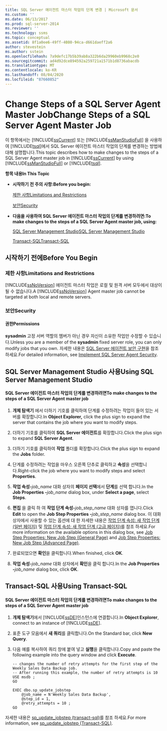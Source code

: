```yaml
---
title: SQL Server 에이전트 마스터 작업의 단계 변경 | Microsoft 문서
ms.custom: ''
ms.date: 06/13/2017
ms.prod: sql-server-2014
ms.reviewer: ''
ms.technology: ssms
ms.topic: conceptual
ms.assetid: 8f1a0ee6-49ff-4080-94ca-d661daeff2a6
author: stevestein
ms.author: sstein
ms.openlocfilehash: 7a9defc17b5b39ab8a322b6da29960eb9968c2e0
ms.sourcegitcommit: ad4d92dce894592a259721a1571b1d8736abacdb
ms.translationtype: MT
ms.contentlocale: ko-KR
ms.lasthandoff: 08/04/2020
ms.locfileid: "87660852"
---
```

# <a name="change-steps-of-a-sql-server-agent-master-job"></a><span data-ttu-id="50930-102">Change Steps of a SQL Server Agent Master Job</span><span class="sxs-lookup"><span data-stu-id="50930-102">Change Steps of a SQL Server Agent Master Job</span></span>
  <span data-ttu-id="50930-103">이 항목에서는 [!INCLUDE[ssCurrent](../../includes/sscurrent-md.md)] 또는 [!INCLUDE[ssManStudioFull](../../includes/ssmanstudiofull-md.md)] 을 사용하여 [!INCLUDE[tsql](../../includes/tsql-md.md)]에서 SQL Server 에이전트 마스터 작업의 단계를 변경하는 방법에 대해 설명합니다.</span><span class="sxs-lookup"><span data-stu-id="50930-103">This topic describes how to make changes to the steps of a SQL Server Agent master job in [!INCLUDE[ssCurrent](../../includes/sscurrent-md.md)] by using [!INCLUDE[ssManStudioFull](../../includes/ssmanstudiofull-md.md)] or [!INCLUDE[tsql](../../includes/tsql-md.md)].</span></span>  
  
 <span data-ttu-id="50930-104">**항목 내용**</span><span class="sxs-lookup"><span data-stu-id="50930-104">**In This Topic**</span></span>  
  
-   <span data-ttu-id="50930-105">**시작하기 전 주의 사항:**</span><span class="sxs-lookup"><span data-stu-id="50930-105">**Before you begin:**</span></span>  
  
     [<span data-ttu-id="50930-106">제한 사항</span><span class="sxs-lookup"><span data-stu-id="50930-106">Limitations and Restrictions</span></span>](#Restrictions)  
  
     [<span data-ttu-id="50930-107">보안</span><span class="sxs-lookup"><span data-stu-id="50930-107">Security</span></span>](#Security)  
  
-   <span data-ttu-id="50930-108">**다음을 사용하여 SQL Server 에이전트 마스터 작업의 단계를 변경하려면:**</span><span class="sxs-lookup"><span data-stu-id="50930-108">**To make changes to the steps of a SQL Server Agent master job, using:**</span></span>  
  
     [<span data-ttu-id="50930-109">SQL Server Management Studio</span><span class="sxs-lookup"><span data-stu-id="50930-109">SQL Server Management Studio</span></span>](#SSMSProcedure)  
  
     [<span data-ttu-id="50930-110">Transact-SQL</span><span class="sxs-lookup"><span data-stu-id="50930-110">Transact-SQL</span></span>](#TsqlProcedure)  
  
##  <a name="before-you-begin"></a><a name="BeforeYouBegin"></a> <span data-ttu-id="50930-111">시작하기 전에</span><span class="sxs-lookup"><span data-stu-id="50930-111">Before You Begin</span></span>  
  
###  <a name="limitations-and-restrictions"></a><a name="Restrictions"></a> <span data-ttu-id="50930-112">제한 사항</span><span class="sxs-lookup"><span data-stu-id="50930-112">Limitations and Restrictions</span></span>  
 <span data-ttu-id="50930-113">[!INCLUDE[ssNoVersion](../../includes/ssnoversion-md.md)] 에이전트 마스터 작업은 로컬 및 원격 서버 모두에서 대상이 될 수 없습니다.</span><span class="sxs-lookup"><span data-stu-id="50930-113">A [!INCLUDE[ssNoVersion](../../includes/ssnoversion-md.md)] Agent master job cannot be targeted at both local and remote servers.</span></span>  
  
###  <a name="security"></a><a name="Security"></a> <span data-ttu-id="50930-114">보안</span><span class="sxs-lookup"><span data-stu-id="50930-114">Security</span></span>  
  
####  <a name="permissions"></a><a name="Permissions"></a> <span data-ttu-id="50930-115">권한</span><span class="sxs-lookup"><span data-stu-id="50930-115">Permissions</span></span>  
 <span data-ttu-id="50930-116">**sysadmin** 고정 서버 역할의 멤버가 아닌 경우 자신이 소유한 작업만 수정할 수 있습니다.</span><span class="sxs-lookup"><span data-stu-id="50930-116">Unless you are a member of the **sysadmin** fixed server role, you can only modify jobs that you own.</span></span> <span data-ttu-id="50930-117">자세한 내용은 [SQL Server 에이전트 보안 구현](implement-sql-server-agent-security.md)을 참조하세요.</span><span class="sxs-lookup"><span data-stu-id="50930-117">For detailed information, see [Implement SQL Server Agent Security](implement-sql-server-agent-security.md).</span></span>  
  
##  <a name="using-sql-server-management-studio"></a><a name="SSMSProcedure"></a> <span data-ttu-id="50930-118">SQL Server Management Studio 사용</span><span class="sxs-lookup"><span data-stu-id="50930-118">Using SQL Server Management Studio</span></span>  
  
#### <a name="to-make-changes-to-the-steps-of-a-sql-server-agent-master-job"></a><span data-ttu-id="50930-119">SQL Server 에이전트 마스터 작업의 단계를 변경하려면</span><span class="sxs-lookup"><span data-stu-id="50930-119">To make changes to the steps of a SQL Server Agent master job</span></span>  
  
1.  <span data-ttu-id="50930-120">**개체 탐색기** 에서 더하기 기호를 클릭하여 단계를 수정하려는 작업이 들어 있는 서버를 확장합니다.</span><span class="sxs-lookup"><span data-stu-id="50930-120">In **Object Explorer,** click the plus sign to expand the server that contains the job where you want to modify steps.</span></span>  
  
2.  <span data-ttu-id="50930-121">더하기 기호를 클릭하여 **SQL Server 에이전트**를 확장합니다.</span><span class="sxs-lookup"><span data-stu-id="50930-121">Click the plus sign to expand **SQL Server Agent**.</span></span>  
  
3.  <span data-ttu-id="50930-122">더하기 기호를 클릭하여 **작업** 폴더를 확장합니다.</span><span class="sxs-lookup"><span data-stu-id="50930-122">Click the plus sign to expand the **Jobs** folder.</span></span>  
  
4.  <span data-ttu-id="50930-123">단계를 수정하려는 작업을 마우스 오른쪽 단추로 클릭하고 **속성**을 선택합니다.</span><span class="sxs-lookup"><span data-stu-id="50930-123">Right-click the job where you want to modify steps and select **Properties**.</span></span>  
  
5.  <span data-ttu-id="50930-124">**작업 속성-**_job_name_ 대화 상자의 **페이지 선택**에서 **단계**를 선택 합니다.</span><span class="sxs-lookup"><span data-stu-id="50930-124">In the **Job Properties -**_job_name_ dialog box, under **Select a page**, select **Steps**.</span></span>  
  
6.  <span data-ttu-id="50930-125">**편집** 을 클릭 하 여 **작업 단계 속성-**_job_step_name_ 대화 상자를 엽니다.</span><span class="sxs-lookup"><span data-stu-id="50930-125">Click **Edit** to open the **Job Step Properties -**_job_step_name_ dialog box.</span></span> <span data-ttu-id="50930-126">이 대화 상자에서 사용할 수 있는 옵션에 대 한 자세한 내용은 [작업 단계 속성: 새 작업 단계 &#40;일반 페이지&#41;](../../integration-services/general-page-of-integration-services-designers-options.md) 및 [작업 단계 속성: 새 작업 단계 &#40;고급 페이지&#41;](job-step-properties-new-job-step-advanced-page.md)를 참조 하세요.</span><span class="sxs-lookup"><span data-stu-id="50930-126">For more information on the available options in this dialog box, see [Job Step Properties: New Job Step &#40;General Page&#41;](../../integration-services/general-page-of-integration-services-designers-options.md) and [Job Step Properties: New Job Step &#40;Advanced Page&#41;](job-step-properties-new-job-step-advanced-page.md).</span></span>  
  
7.  <span data-ttu-id="50930-127">완료되었으면 **확인**을 클릭합니다.</span><span class="sxs-lookup"><span data-stu-id="50930-127">When finished, click **OK**.</span></span>  
  
8.  <span data-ttu-id="50930-128">**작업 속성-**_job_name_ 대화 상자에서 **확인**을 클릭 합니다.</span><span class="sxs-lookup"><span data-stu-id="50930-128">In the **Job Properties -**_job_name_ dialog box, click **OK**.</span></span>  
  
##  <a name="using-transact-sql"></a><a name="TsqlProcedure"></a> <span data-ttu-id="50930-129">Transact-SQL 사용</span><span class="sxs-lookup"><span data-stu-id="50930-129">Using Transact-SQL</span></span>  
  
#### <a name="to-make-changes-to-the-steps-of-a-sql-server-agent-master-job"></a><span data-ttu-id="50930-130">SQL Server 에이전트 마스터 작업의 단계를 변경하려면</span><span class="sxs-lookup"><span data-stu-id="50930-130">To make changes to the steps of a SQL Server Agent master job</span></span>  
  
1.  <span data-ttu-id="50930-131">**개체 탐색기**에서 [!INCLUDE[ssDE](../../includes/ssde-md.md)]인스턴스에 연결합니다.</span><span class="sxs-lookup"><span data-stu-id="50930-131">In **Object Explorer**, connect to an instance of [!INCLUDE[ssDE](../../includes/ssde-md.md)].</span></span>  
  
2.  <span data-ttu-id="50930-132">표준 도구 모음에서 **새 쿼리**를 클릭합니다.</span><span class="sxs-lookup"><span data-stu-id="50930-132">On the Standard bar, click **New Query**.</span></span>  
  
3.  <span data-ttu-id="50930-133">다음 예를 복사하여 쿼리 창에 붙여 넣고 **실행**을 클릭합니다.</span><span class="sxs-lookup"><span data-stu-id="50930-133">Copy and paste the following example into the query window and click **Execute**.</span></span>  
  
    ```  
    -- changes the number of retry attempts for the first step of the Weekly Sales Data Backup job.   
    -- After running this example, the number of retry attempts is 10   
    USE msdb ;  
    GO  
  
    EXEC dbo.sp_update_jobstep  
        @job_name = N'Weekly Sales Data Backup',  
        @step_id = 1,  
        @retry_attempts = 10 ;  
    GO  
    ```  
  
 <span data-ttu-id="50930-134">자세한 내용은 [sp_update_jobstep &#40;transact-sql&#41;](/sql/relational-databases/system-stored-procedures/sp-update-jobstep-transact-sql)를 참조 하세요.</span><span class="sxs-lookup"><span data-stu-id="50930-134">For more information, see [sp_update_jobstep &#40;Transact-SQL&#41;](/sql/relational-databases/system-stored-procedures/sp-update-jobstep-transact-sql).</span></span>  
  
  
